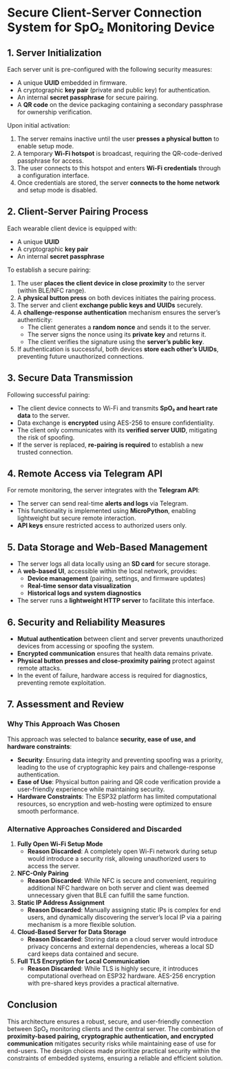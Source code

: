 # **Secure Client-Server Connection System for SpO₂ Monitoring Device**

## **1. Server Initialization**

Each server unit is pre-configured with the following security measures:

- A unique **UUID** embedded in firmware.
- A cryptographic **key pair** (private and public key) for authentication.
- An internal **secret passphrase** for secure pairing.
- A **QR code** on the device packaging containing a secondary passphrase for ownership verification.

Upon initial activation:

1. The server remains inactive until the user **presses a physical button** to enable setup mode.
2. A temporary **Wi-Fi hotspot** is broadcast, requiring the QR-code-derived passphrase for access.
3. The user connects to this hotspot and enters **Wi-Fi credentials** through a configuration interface.
4. Once credentials are stored, the server **connects to the home network** and setup mode is disabled.

## **2. Client-Server Pairing Process**

Each wearable client device is equipped with:

- A unique **UUID**
- A cryptographic **key pair**
- An internal **secret passphrase**

To establish a secure pairing:

1. The user **places the client device in close proximity** to the server (within BLE/NFC range).
2. A **physical button press** on both devices initiates the pairing process.
3. The server and client **exchange public keys and UUIDs** securely.
4. A **challenge-response authentication** mechanism ensures the server’s authenticity:
   - The client generates a **random nonce** and sends it to the server.
   - The server signs the nonce using its **private key** and returns it.
   - The client verifies the signature using the **server’s public key**.
5. If authentication is successful, both devices **store each other’s UUIDs**, preventing future unauthorized connections.

## **3. Secure Data Transmission**

Following successful pairing:

- The client device connects to Wi-Fi and transmits **SpO₂ and heart rate data** to the server.
- Data exchange is **encrypted** using AES-256 to ensure confidentiality.
- The client only communicates with its **verified server UUID**, mitigating the risk of spoofing.
- If the server is replaced, **re-pairing is required** to establish a new trusted connection.

## **4. Remote Access via Telegram API**

For remote monitoring, the server integrates with the **Telegram API**:

- The server can send real-time **alerts and logs** via Telegram.
- This functionality is implemented using **MicroPython**, enabling lightweight but secure remote interaction.
- **API keys** ensure restricted access to authorized users only.

## **5. Data Storage and Web-Based Management**

- The server logs all data locally using an **SD card** for secure storage.
- A **web-based UI**, accessible within the local network, provides:
  - **Device management** (pairing, settings, and firmware updates)
  - **Real-time sensor data visualization**
  - **Historical logs and system diagnostics**
- The server runs a **lightweight HTTP server** to facilitate this interface.

## **6. Security and Reliability Measures**

- **Mutual authentication** between client and server prevents unauthorized devices from accessing or spoofing the system.
- **Encrypted communication** ensures that health data remains private.
- **Physical button presses and close-proximity pairing** protect against remote attacks.
- In the event of failure, hardware access is required for diagnostics, preventing remote exploitation.

## **7. Assessment and Review**

### **Why This Approach Was Chosen**

This approach was selected to balance **security, ease of use, and hardware constraints**:

- **Security**: Ensuring data integrity and preventing spoofing was a priority, leading to the use of cryptographic key pairs and challenge-response authentication.
- **Ease of Use**: Physical button pairing and QR code verification provide a user-friendly experience while maintaining security.
- **Hardware Constraints**: The ESP32 platform has limited computational resources, so encryption and web-hosting were optimized to ensure smooth performance.

### **Alternative Approaches Considered and Discarded**

1. **Fully Open Wi-Fi Setup Mode**
   - **Reason Discarded**: A completely open Wi-Fi network during setup would introduce a security risk, allowing unauthorized users to access the server.
2. **NFC-Only Pairing**
   - **Reason Discarded**: While NFC is secure and convenient, requiring additional NFC hardware on both server and client was deemed unnecessary given that BLE can fulfill the same function.
3. **Static IP Address Assignment**
   - **Reason Discarded**: Manually assigning static IPs is complex for end users, and dynamically discovering the server’s local IP via a pairing mechanism is a more flexible solution.
4. **Cloud-Based Server for Data Storage**
   - **Reason Discarded**: Storing data on a cloud server would introduce privacy concerns and external dependencies, whereas a local SD card keeps data contained and secure.
5. **Full TLS Encryption for Local Communication**
   - **Reason Discarded**: While TLS is highly secure, it introduces computational overhead on ESP32 hardware. AES-256 encryption with pre-shared keys provides a practical alternative.

## **Conclusion**

This architecture ensures a robust, secure, and user-friendly connection between SpO₂ monitoring clients and the central server. The combination of **proximity-based pairing, cryptographic authentication, and encrypted communication** mitigates security risks while maintaining ease of use for end-users. The design choices made prioritize practical security within the constraints of embedded systems, ensuring a reliable and efficient solution.
